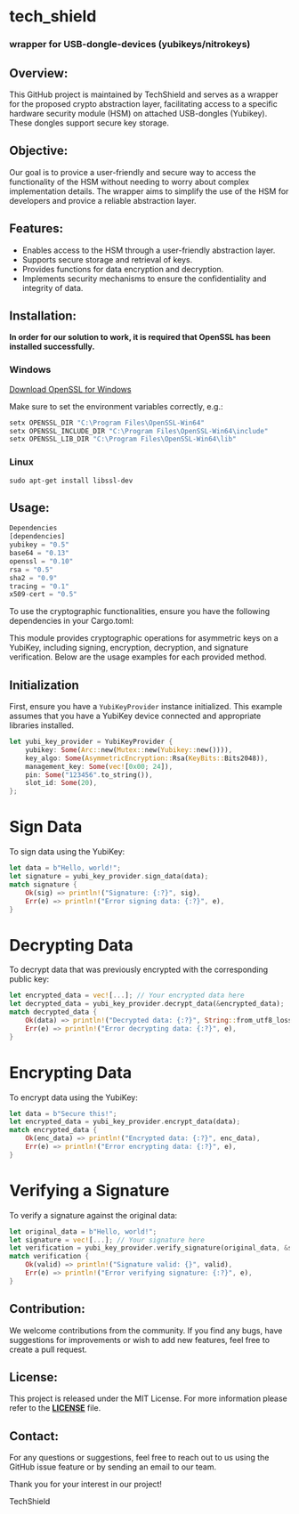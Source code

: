 ﻿# tech_shield 
### wrapper for USB-dongle-devices (yubikeys/nitrokeys)
 
## Overview:

This GitHub project is maintained by TechShield and serves as a wrapper for the proposed crypto abstraction layer, facilitating access to a specific hardware security module (HSM) on attached USB-dongles (Yubikey). These dongles support secure key storage.

## Objective:

Our goal is to provice a user-friendly and secure way to access the functionality of the HSM without needing to worry about complex implementation details. The wrapper aims to simplify the use of the HSM for developers and provice a reliable abstraction layer.

## Features:

- Enables access to the HSM through a user-friendly abstraction layer.
- Supports secure storage and retrieval of keys.
- Provides functions for data encryption and decryption.
- Implements security mechanisms to ensure the confidentiality and integrity of data.

## Installation:

**In order for our solution to work, it is required that OpenSSL has been installed successfully.**

### Windows
[Download OpenSSL for Windows](https://www.heise.de/download/product/win32-openssl-47316/download/danke?id=eb9acc71-f52c-4329-a3cf-cf9bd9172d8c)

Make sure to set the environment variables correctly, e.g.: 

```sh
setx OPENSSL_DIR "C:\Program Files\OpenSSL-Win64"
setx OPENSSL_INCLUDE_DIR "C:\Program Files\OpenSSL-Win64\include"
setx OPENSSL_LIB_DIR "C:\Program Files\OpenSSL-Win64\lib"
```

### Linux

```
sudo apt-get install libssl-dev
```

## Usage:

```rust
Dependencies
[dependencies]
yubikey = "0.5"
base64 = "0.13"
openssl = "0.10"
rsa = "0.5"
sha2 = "0.9"
tracing = "0.1"
x509-cert = "0.5"
```

To use the cryptographic functionalities, ensure you have the following dependencies in your Cargo.toml:

This module provides cryptographic operations for asymmetric keys on a YubiKey, including signing, encryption, decryption, and signature verification. Below are the usage examples for each provided method.

## Initialization

First, ensure you have a `YubiKeyProvider` instance initialized. This example assumes that you have a YubiKey device connected and appropriate libraries installed.
```rust
let yubi_key_provider = YubiKeyProvider {
    yubikey: Some(Arc::new(Mutex::new(Yubikey::new()))),
    key_algo: Some(AsymmetricEncryption::Rsa(KeyBits::Bits2048)),
    management_key: Some(vec![0x00; 24]),
    pin: Some("123456".to_string()),
    slot_id: Some(20),
};
```

# Sign Data
To sign data using the YubiKey:
```rust
let data = b"Hello, world!";
let signature = yubi_key_provider.sign_data(data);
match signature {
    Ok(sig) => println!("Signature: {:?}", sig),
    Err(e) => println!("Error signing data: {:?}", e),
}
```

# Decrypting Data
To decrypt data that was previously encrypted with the corresponding public key:
```rust
let encrypted_data = vec![...]; // Your encrypted data here
let decrypted_data = yubi_key_provider.decrypt_data(&encrypted_data);
match decrypted_data {
    Ok(data) => println!("Decrypted data: {:?}", String::from_utf8_lossy(&data)),
    Err(e) => println!("Error decrypting data: {:?}", e),
}
```

# Encrypting Data
To encrypt data using the YubiKey:
```rust
let data = b"Secure this!";
let encrypted_data = yubi_key_provider.encrypt_data(data);
match encrypted_data {
    Ok(enc_data) => println!("Encrypted data: {:?}", enc_data),
    Err(e) => println!("Error encrypting data: {:?}", e),
}
```

# Verifying a Signature
To verify a signature against the original data:
```rust
let original_data = b"Hello, world!";
let signature = vec![...]; // Your signature here
let verification = yubi_key_provider.verify_signature(original_data, &signature);
match verification {
    Ok(valid) => println!("Signature valid: {}", valid),
    Err(e) => println!("Error verifying signature: {:?}", e),
}
```

## Contribution:

We welcome contributions from the community. If you find any bugs, have suggestions for improvements or wish to add new features, feel free to create a pull request.

## License:

This project is released under the MIT License. For more information please refer to the [__LICENSE__](./LICENSE.md) file.

## Contact:

For any questions or suggestions, feel free to reach out to us using the GitHub issue feature or by sending an email to our team.

Thank you for your interest in our project!

TechShield
